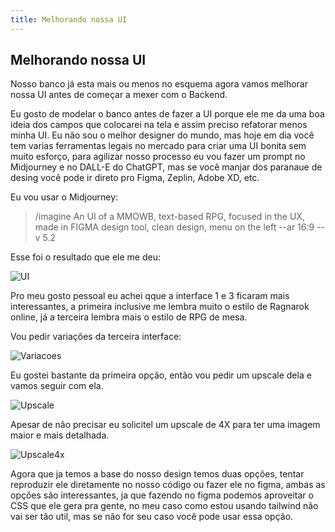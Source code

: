 ```yaml
---
title: Melhorando nossa UI
---
```


## Melhorando nossa UI

Nosso banco já esta mais ou menos no esquema agora vamos melhorar nossa UI antes de começar a mexer com o Backend.

Eu gosto de modelar o banco antes de fazer a UI porque ele me da uma boa ideia dos campos que colocarei na tela e assim preciso refatorar menos minha UI. Eu não sou o melhor designer do mundo, mas hoje em dia você tem varias ferramentas legais no mercado para criar uma UI bonita sem muito esforço, para agilizar nosso processo eu vou fazer um prompt no Midjourney e no DALL-E do ChatGPT, mas se você manjar dos paranaue de desing você pode ir direto pro Figma, Zeplin, Adobe XD, etc.

Eu vou usar o Midjourney:

> /imagine An UI of a MMOWB, text-based RPG, focused in the UX, made in FIGMA design tool, clean design, menu on the left --ar 16:9 --v 5.2

Esse foi o resultado que ele me deu:

![UI](https://media.discordapp.net/attachments/1065029712965021847/1200048088648257595/mrarticuno_An_UI_of_a_MMOWB_text-based_RPG_focused_in_the_UX_ma_0a861ffe-9b6f-4d5c-8806-aef0c8aaaead.png?ex=65c4c2e0&is=65b24de0&hm=43c202ddfce2daf1bd76efb2ff59b3972ea1f1a28ff407600b983362fdaebcad&=&format=webp&quality=lossless&width=1197&height=671)

Pro meu gosto pessoal eu achei qque a interface 1 e 3 ficaram mais interessantes, a primeira inclusive me lembra muito o estilo de Ragnarok online, já a terceira lembra mais o estilo de RPG de mesa.

Vou pedir variações da terceira interface:

![Variacoes](https://media.discordapp.net/attachments/1065029712965021847/1200049062523719720/mrarticuno_An_UI_of_a_MMOWB_text-based_RPG_focused_in_the_UX_ma_a7c892cd-2786-418b-85e6-1758eb93b3c1.png?ex=65c4c3c8&is=65b24ec8&hm=c6dbac58bf7280313c4ac426962a1dc2982145adb394207a60f95b0513fc58bd&=&format=webp&quality=lossless&width=1197&height=671)

Eu gostei bastante da primeira opção, então vou pedir um upscale dela e vamos seguir com ela.

![Upscale](https://media.discordapp.net/attachments/1065029712965021847/1200049386198138950/mrarticuno_An_UI_of_a_MMOWB_text-based_RPG_focused_in_the_UX_ma_9dd9a84b-d034-4d9e-bf0d-b2f96760070d.png?ex=65c4c415&is=65b24f15&hm=fdbc1e6bd1e229035a26630c8380876e77e01bd0238c3e8a8deeea1c5a07268c&=&format=webp&quality=lossless)

Apesar de não precisar eu solicitel um upscale de 4X para ter uma imagem maior e mais detalhada.

![Upscale4x](https://cdn.discordapp.com/attachments/1065029712965021847/1200050279098359838/mrarticuno_An_UI_of_a_MMOWB_text-based_RPG_focused_in_the_UX_ma_8ba8638e-db09-405f-b2aa-322891984055.png?ex=65c4c4ea&is=65b24fea&hm=50d7a77fb2a85ce4a5b4c191ebf25c1ca2ccfa9ae98728f0333ebe94ff6c27be&)

Agora que ja temos a base do nosso design temos duas opções, tentar reproduzir ele diretamente no nosso código ou fazer ele no figma, ambas as opções são interessantes, ja que fazendo no figma podemos aproveitar o CSS que ele gera pra gente, no meu caso como estou usando tailwind não vai ser tão util, mas se não for seu caso você pode usar essa opção.